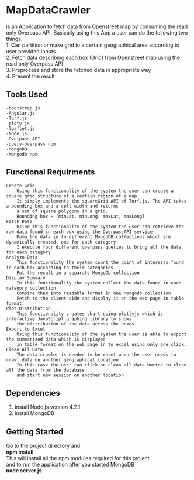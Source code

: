 # MapDataCrawler
is an Application to fetch data from Openstreet map by consuming the read only Overpass API. Basically using this App a user can do the following two things.  
    1. Can partition or make grid to a certain geographical area according to user provided inputs.  
    2. Fetch data describing each box (Grid) from Openstreet map using the read only Overpass API  
    3. Preprocess and store the fetched data in appropriate way  
    4. Present the result  
## Tools Used
    -bootstrap.js
    -Angular.js
    -Turf.js
    -ploty.js
    -leaflet.js
    -Node.js  
    -Overpass API  
    -query-overpass npm
    -MongoDB  
    -Mongodb npm
## Functional Requirments
    Create Grid    
        Using this functionality of the system the user can create a square grid structure of a certain region of a map.  
        It simply implements the squareGrid API of Turf.js. The API takes a bounding box and a cell width and returns  
        a set of square polygons in a grid.
        Bounding box = [minLat, minLong, maxLat, maxLong]
    Fetch Data  
        Using this functionality of the system the user can retrieve the raw data found in each box using the OverpassAPI service  
        Dump the data in to different MongoDB collections which are dynamically created, one for each category  
        I execute four different overpass queries to bring all the data for each category
    Analyze Data  
        This functionality the system count the point of interests found in each box according to their categories   
        Put the result in a separate MongoDb collection  
    Display Summary  
        In this functionality the system collect the data found in each category collection  
        Combine them into readable format in one Mongodb collection  
        Fetch to the client side and display it on the web page in table format.    
    Plot Distribution    
        This functionality creates chart using plotlyjs which is interactive JavaScript graphing library to shows  
        the distribution of the data across the boxes.  
    Export to Excel  
        Using this functionality of the system the user is able to export the summarized data which is displayed  
        in table format on the web page in to excel using only one click.  
    Clean All Data
        The data crawler is needed to be reset when the user needs to crawl data on another geographical location  
        In this case the user can click on clean all data button to clean all the data from the database  
        and start new session on another location

## Dependencies  
  1. install Node.js version 4.2.1   
  2. install MongoDB  
  
## Getting Started  
  Go to the project directory and  
      **npm install**  
  This will install all the npm modules required for this project  
  and to run the application after you started MongoDB  
      **node server.js**  
